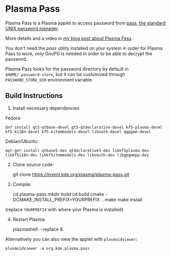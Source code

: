 <!--
SPDX-FileCopyrightText: 2021 Daniel Vrátil <dvratil@kde.org>

SPDX-License-Identifier: LGPL-2.1-or-later
-->

# Plasma Pass

Plasma Pass is a Plasma applet to access password from [pass, the standard UNIX password manager](https://www.passwordstore.org).

More details and a video in [my blog post about Plasma Pass](https://www.dvratil.cz/2018/05/plasma-pass/).

You don't need the *pass* utility installed on your system in order for Plasma Pass to work,
only GnuPG is needed in order to be able to decrypt the password.

Plasma Pass looks for the password directory by default in `$HOME/.password-store`, but
it can be customized through `PASSWORD_STORE_DIR` environment variable.

## Build Instructions

1) Install necessary dependencies

Fedora:

    dnf install qt5-qtbase-devel qt5-qtdeclarative-devel kf5-plasma-devel kf5-ki18n-devel kf5-kitemmodels-devel liboath-devel qgpgme-devel

Debian/Ubuntu:

    apt-get install qtbase5-dev qtdeclarative5-dev libkf5plasma-dev libkf5i18n-dev libkf5itemmodels-dev liboauth-dev libgpgmepp-dev

2) Clone source code:

    git clone https://invent.kde.org/plasma/plasma-pass.git

3) Compile:

    cd plasma-pass
    mkdir build
    cd build
    cmake -DCMAKE_INSTALL_PREFIX=YOURPREFIX ..
    make
    make install

(replace `YOURPREFIX` with where your Plasma is installed)

4) Restart Plasma:

    plasmashell --replace &


Alternatively you can also view the applet with `plasmoidviewer`:

    plasmoidviewer -a org.kde.plasma.pass

